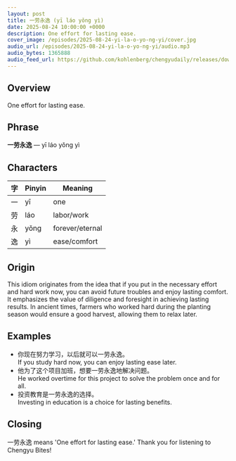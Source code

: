 ```yaml
---
layout: post
title: 一劳永逸 (yī láo yǒng yì)
date: 2025-08-24 10:00:00 +0000
description: One effort for lasting ease.
cover_image: /episodes/2025-08-24-yi-la-o-yo-ng-yi/cover.jpg
audio_url: /episodes/2025-08-24-yi-la-o-yo-ng-yi/audio.mp3
audio_bytes: 1365888
audio_feed_url: https://github.com/kohlenberg/chengyudaily/releases/download/v20250824-yi-la-o-yo-ng-yi/2025-08-24-yi-la-o-yo-ng-yi.mp3
---
```





## Overview
One effort for lasting ease.

## Phrase
**一劳永逸** — yī láo yǒng yì

## Characters

| 字 | Pinyin | Meaning          |
| --- | --- | --- |
| 一  | yī     | one              |
| 劳  | láo    | labor/work       |
| 永  | yǒng   | forever/eternal  |
| 逸  | yì     | ease/comfort     |
## Origin
This idiom originates from the idea that if you put in the necessary effort and hard work now, you can avoid future troubles and enjoy lasting comfort. It emphasizes the value of diligence and foresight in achieving lasting results. In ancient times, farmers who worked hard during the planting season would ensure a good harvest, allowing them to relax later.

## Examples
- 你现在努力学习，以后就可以一劳永逸。<br>If you study hard now, you can enjoy lasting ease later.
- 他为了这个项目加班，想要一劳永逸地解决问题。<br>He worked overtime for this project to solve the problem once and for all.
- 投资教育是一劳永逸的选择。<br>Investing in education is a choice for lasting benefits.

## Closing
一劳永逸 means 'One effort for lasting ease.' Thank you for listening to Chengyu Bites!
